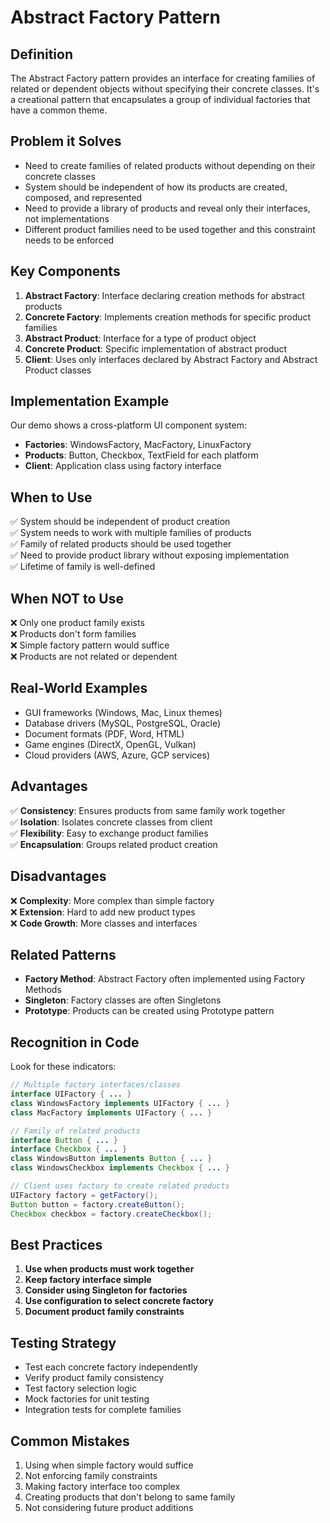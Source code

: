 # Abstract Factory Pattern

## Definition
The Abstract Factory pattern provides an interface for creating families of related or dependent objects without specifying their concrete classes. It's a creational pattern that encapsulates a group of individual factories that have a common theme.

## Problem it Solves
- Need to create families of related products without depending on their concrete classes
- System should be independent of how its products are created, composed, and represented
- Need to provide a library of products and reveal only their interfaces, not implementations
- Different product families need to be used together and this constraint needs to be enforced

## Key Components
1. **Abstract Factory**: Interface declaring creation methods for abstract products
2. **Concrete Factory**: Implements creation methods for specific product families
3. **Abstract Product**: Interface for a type of product object
4. **Concrete Product**: Specific implementation of abstract product
5. **Client**: Uses only interfaces declared by Abstract Factory and Abstract Product classes

## Implementation Example
Our demo shows a cross-platform UI component system:
- **Factories**: WindowsFactory, MacFactory, LinuxFactory
- **Products**: Button, Checkbox, TextField for each platform
- **Client**: Application class using factory interface

## When to Use
✅ System should be independent of product creation  
✅ System needs to work with multiple families of products  
✅ Family of related products should be used together  
✅ Need to provide product library without exposing implementation  
✅ Lifetime of family is well-defined  

## When NOT to Use
❌ Only one product family exists  
❌ Products don't form families  
❌ Simple factory pattern would suffice  
❌ Products are not related or dependent  

## Real-World Examples
- GUI frameworks (Windows, Mac, Linux themes)
- Database drivers (MySQL, PostgreSQL, Oracle)
- Document formats (PDF, Word, HTML)
- Game engines (DirectX, OpenGL, Vulkan)
- Cloud providers (AWS, Azure, GCP services)

## Advantages
✅ **Consistency**: Ensures products from same family work together  
✅ **Isolation**: Isolates concrete classes from client  
✅ **Flexibility**: Easy to exchange product families  
✅ **Encapsulation**: Groups related product creation  

## Disadvantages
❌ **Complexity**: More complex than simple factory  
❌ **Extension**: Hard to add new product types  
❌ **Code Growth**: More classes and interfaces  

## Related Patterns
- **Factory Method**: Abstract Factory often implemented using Factory Methods
- **Singleton**: Factory classes are often Singletons
- **Prototype**: Products can be created using Prototype pattern

## Recognition in Code
Look for these indicators:
```java
// Multiple factory interfaces/classes
interface UIFactory { ... }
class WindowsFactory implements UIFactory { ... }
class MacFactory implements UIFactory { ... }

// Family of related products
interface Button { ... }
interface Checkbox { ... }
class WindowsButton implements Button { ... }
class WindowsCheckbox implements Checkbox { ... }

// Client uses factory to create related products
UIFactory factory = getFactory();
Button button = factory.createButton();
Checkbox checkbox = factory.createCheckbox();
```

## Best Practices
1. **Use when products must work together**
2. **Keep factory interface simple**
3. **Consider using Singleton for factories**
4. **Use configuration to select concrete factory**
5. **Document product family constraints**

## Testing Strategy
- Test each concrete factory independently
- Verify product family consistency
- Test factory selection logic
- Mock factories for unit testing
- Integration tests for complete families

## Common Mistakes
1. Using when simple factory would suffice
2. Not enforcing family constraints
3. Making factory interface too complex
4. Creating products that don't belong to same family
5. Not considering future product additions 